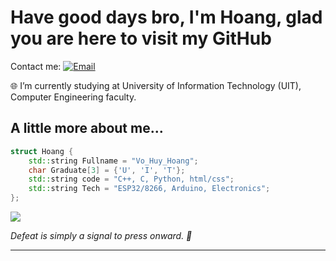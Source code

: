 # Have good days bro, I'm Hoang, glad you are here to visit my GitHub

Contact me: [![Email](https://img.shields.io/badge/email-D14836?style=flat&logo=gmail&logoColor=white)](mailto:your-email@example.com)

🌐 I’m currently studying at University of Information Technology (UIT), Computer Engineering faculty.

## A little more about me...

```cpp
struct Hoang {
    std::string Fullname = "Vo_Huy_Hoang";
    char Graduate[3] = {'U', 'I', 'T'};
    std::string code = "C++, C, Python, html/css";
    std::string Tech = "ESP32/8266, Arduino, Electronics";
};

```

[![](https://visitcount.itsvg.in/api?id=Honf103&label=Profile%20Views&color=0&icon=5&pretty=false)](https://visitcount.itsvg.in)



<em><b></b> Defeat is simply a signal to press onward. </b> 💪</em>

---


